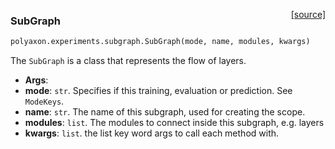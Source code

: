 <span style="float:right;">[[source]](https://github.com/polyaxon/polyaxon/blob/master/polyaxon/experiments/subgraph.py#L9)</span>
### SubGraph

```python
polyaxon.experiments.subgraph.SubGraph(mode, name, modules, kwargs)
```

The `SubGraph` is a class that represents the flow of layers.

- __Args__:
- __mode__: `str`. Specifies if this training, evaluation or prediction. See `ModeKeys`.
- __name__: `str`. The name of this subgraph, used for creating the scope.
- __modules__: `list`.  The modules to connect inside this subgraph, e.g. layers
- __kwargs__: `list`. the list key word args to call each method with.
